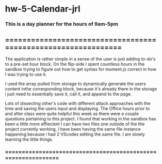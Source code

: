 # hw-5-Calendar-jrl

### This is a day planner for the hours of 9am-5pm

## ==============================================================

The application is rather simple in a sense of the user is just adding to-do's to a pre-set hour block. On the flip-side I spent countless hours in the sandbox trying to figure out how to get syntax for moment.js correct in how I was trying to use it.

I used the array pulled from storage to dynamically generate the users content inthe corresponding block, because it's already there in the storage i just need to essentially save it, call it, and append to the page.

Lots of dissecting other's code with different attack approaches with the time and saving the users input and displaying.
The Office hours prior to and after class were quite helpful this week as there were a couple questions pertaining to this project.
I found that working in the sandbox has been a little more effiecient I can have two files one outside of the the project currently working, I have been having the same file instance happening because i had 2 VScodes editing the same file. I am slowly learning the little things.

### =============================================================
